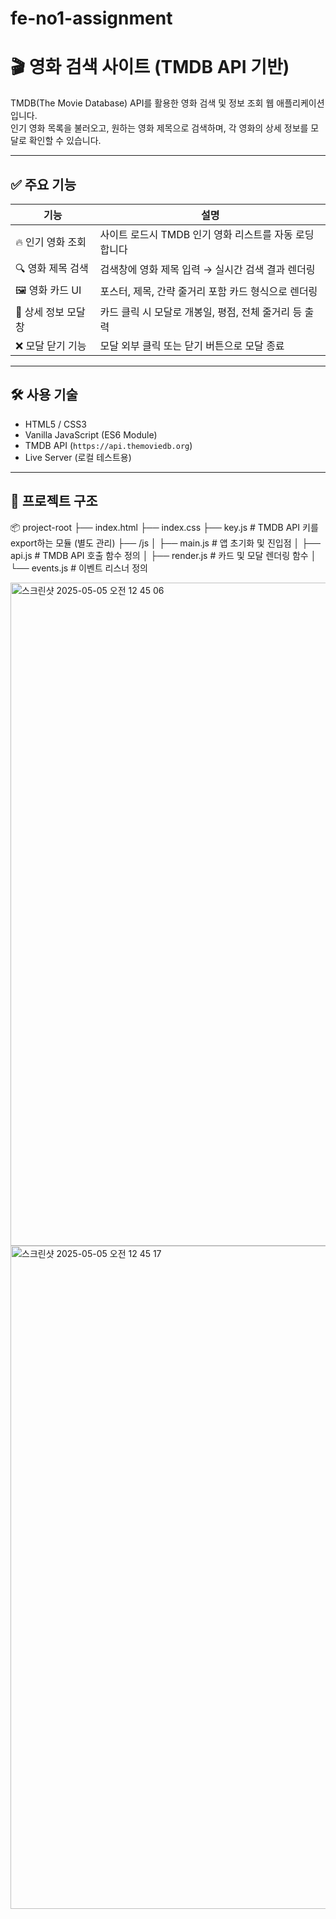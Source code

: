 # fe-no1-assignment

# 🎬 영화 검색 사이트 (TMDB API 기반)

TMDB(The Movie Database) API를 활용한 영화 검색 및 정보 조회 웹 애플리케이션입니다.  
인기 영화 목록을 불러오고, 원하는 영화 제목으로 검색하며, 각 영화의 상세 정보를 모달로 확인할 수 있습니다.

---

## ✅ 주요 기능

| 기능                  | 설명 |
|---------------------|------|
| 🔥 인기 영화 조회         | 사이트 로드시 TMDB 인기 영화 리스트를 자동 로딩합니다 |
| 🔍 영화 제목 검색        | 검색창에 영화 제목 입력 → 실시간 검색 결과 렌더링 |
| 🖼️ 영화 카드 UI         | 포스터, 제목, 간략 줄거리 포함 카드 형식으로 렌더링 |
| 📄 상세 정보 모달 창     | 카드 클릭 시 모달로 개봉일, 평점, 전체 줄거리 등 출력 |
| ❌ 모달 닫기 기능        | 모달 외부 클릭 또는 닫기 버튼으로 모달 종료 |

---

## 🛠️ 사용 기술

- HTML5 / CSS3
- Vanilla JavaScript (ES6 Module)
- TMDB API (`https://api.themoviedb.org`)
- Live Server (로컬 테스트용)

---

## 📁 프로젝트 구조
📦 project-root
├── index.html
├── index.css
├── key.js # TMDB API 키를 export하는 모듈 (별도 관리)
├── /js
│   ├── main.js # 앱 초기화 및 진입점
│   ├── api.js # TMDB API 호출 함수 정의
│   ├── render.js # 카드 및 모달 렌더링 함수
│   └── events.js # 이벤트 리스너 정의

<img width="1061" alt="스크린샷 2025-05-05 오전 12 45 06" src="https://github.com/user-attachments/assets/ba23acc6-331b-4857-8dbc-719cd736c436" />
<img width="1061" alt="스크린샷 2025-05-05 오전 12 45 17" src="https://github.com/user-attachments/assets/779b3192-3460-4d27-825f-9799e841b000" />


